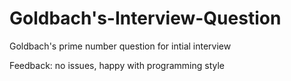 # Goldbach's-Interview-Question
Goldbach's prime number question for intial interview

Feedback: no issues, happy with programming style
